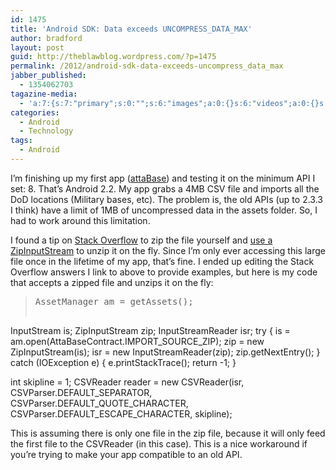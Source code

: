 ```yaml
---
id: 1475
title: 'Android SDK: Data exceeds UNCOMPRESS_DATA_MAX'
author: bradford
layout: post
guid: http://theblawblog.wordpress.com/?p=1475
permalink: /2012/android-sdk-data-exceeds-uncompress_data_max
jabber_published:
  - 1354062703
tagazine-media:
  - 'a:7:{s:7:"primary";s:0:"";s:6:"images";a:0:{}s:6:"videos";a:0:{}s:11:"image_count";i:0;s:6:"author";s:7:"6182409";s:7:"blog_id";s:7:"9586444";s:9:"mod_stamp";s:19:"2012-11-28 00:31:41";}'
categories:
  - Android
  - Technology
tags:
  - Android
---
```

I&#8217;m finishing up my first app (<a href="http://bantamstudio.co/attabase" target="_blank">attaBase</a>) and testing it on the minimum API I set: 8. That&#8217;s Android 2.2. My app grabs a 4MB CSV file and imports all the DoD locations (Military bases, etc). The problem is, the old APIs (up to 2.3.3 I think) have a limit of 1MB of uncompressed data in the assets folder. So, I had to work around this limitation.  <!--more-->

I found a tip on [Stack Overflow][1] to zip the file yourself and [use a ZipInputStream][2] to unzip it on the fly. Since I&#8217;m only ever accessing this large file once in the lifetime of my app, that&#8217;s fine. I ended up editing the Stack Overflow answers I link to above to provide examples, but here is my code that accepts a zipped file and unzips it on the fly:

> <pre>AssetManager am = getAssets();
InputStream is;
ZipInputStream zip;
InputStreamReader isr;
try {
    is = am.open(AttaBaseContract.IMPORT_SOURCE_ZIP);
    zip = new ZipInputStream(is);
    isr = new InputStreamReader(zip);
    zip.getNextEntry();
} catch (IOException e) {
    e.printStackTrace();
    return -1;
}

int skipline = 1;
CSVReader reader = new CSVReader(isr, CSVParser.DEFAULT_SEPARATOR, CSVParser.DEFAULT_QUOTE_CHARACTER, CSVParser.DEFAULT_ESCAPE_CHARACTER, skipline);</pre>

This is assuming there is only one file in the zip file, because it will only feed the first file to the CSVReader (in this case). This is a nice workaround if you&#8217;re trying to make your app compatible to an old API.

 [1]: http://stackoverflow.com/a/9423943/1486966
 [2]: http://stackoverflow.com/a/4070652/1486966